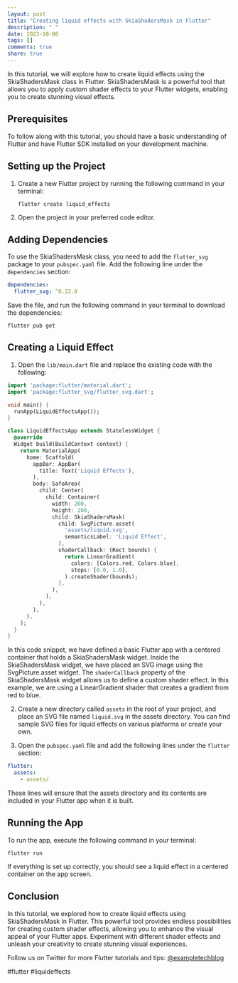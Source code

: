 ```yaml
---
layout: post
title: "Creating liquid effects with SkiaShadersMask in Flutter"
description: " "
date: 2023-10-06
tags: []
comments: true
share: true
---
```


In this tutorial, we will explore how to create liquid effects using the SkiaShadersMask class in Flutter. SkiaShadersMask is a powerful tool that allows you to apply custom shader effects to your Flutter widgets, enabling you to create stunning visual effects.

## Prerequisites

To follow along with this tutorial, you should have a basic understanding of Flutter and have Flutter SDK installed on your development machine.

## Setting up the Project

1. Create a new Flutter project by running the following command in your terminal:

   ```plaintext
   flutter create liquid_effects
   ```

2. Open the project in your preferred code editor.

## Adding Dependencies

To use the SkiaShadersMask class, you need to add the `flutter_svg` package to your `pubspec.yaml` file. Add the following line under the `dependencies` section:

```yaml
dependencies:
  flutter_svg: ^0.22.0
```

Save the file, and run the following command in your terminal to download the dependencies:

```plaintext
flutter pub get
```

## Creating a Liquid Effect

1. Open the `lib/main.dart` file and replace the existing code with the following:

```dart
import 'package:flutter/material.dart';
import 'package:flutter_svg/flutter_svg.dart';

void main() {
  runApp(LiquidEffectsApp());
}

class LiquidEffectsApp extends StatelessWidget {
  @override
  Widget build(BuildContext context) {
    return MaterialApp(
      home: Scaffold(
        appBar: AppBar(
          title: Text('Liquid Effects'),
        ),
        body: SafeArea(
          child: Center(
            child: Container(
              width: 200,
              height: 200,
              child: SkiaShadersMask(
                child: SvgPicture.asset(
                  'assets/liquid.svg',
                  semanticsLabel: 'Liquid Effect',
                ),
                shaderCallback: (Rect bounds) {
                  return LinearGradient(
                    colors: [Colors.red, Colors.blue],
                    stops: [0.0, 1.0],
                  ).createShader(bounds);
                },
              ),
            ),
          ),
        ),
      ),
    );
  }
}
```

In this code snippet, we have defined a basic Flutter app with a centered container that holds a SkiaShadersMask widget. Inside the SkiaShadersMask widget, we have placed an SVG image using the SvgPicture.asset widget. The `shaderCallback` property of the SkiaShadersMask widget allows us to define a custom shader effect. In this example, we are using a LinearGradient shader that creates a gradient from red to blue.

2. Create a new directory called `assets` in the root of your project, and place an SVG file named `liquid.svg` in the assets directory. You can find sample SVG files for liquid effects on various platforms or create your own.

3. Open the `pubspec.yaml` file and add the following lines under the `flutter` section:

```yaml
flutter:
  assets:
    - assets/
```

These lines will ensure that the assets directory and its contents are included in your Flutter app when it is built.

## Running the App

To run the app, execute the following command in your terminal:

```plaintext
flutter run
```

If everything is set up correctly, you should see a liquid effect in a centered container on the app screen.

## Conclusion

In this tutorial, we explored how to create liquid effects using SkiaShadersMask in Flutter. This powerful tool provides endless possibilities for creating custom shader effects, allowing you to enhance the visual appeal of your Flutter apps. Experiment with different shader effects and unleash your creativity to create stunning visual experiences.

Follow us on Twitter for more Flutter tutorials and tips: [@exampletechblog](https://twitter.com/exampletechblog)

#flutter #liquideffects